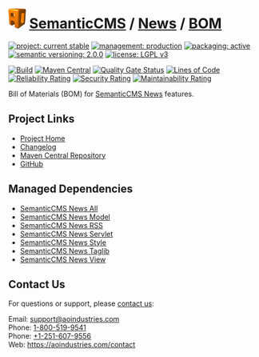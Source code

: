 # [<img src="ao-logo.png" alt="AO Logo" width="35" height="40">](https://github.com/ao-apps) [SemanticCMS](https://github.com/ao-apps/semanticcms) / [News](https://github.com/ao-apps/semanticcms-news) / [BOM](https://github.com/ao-apps/semanticcms-news-bom)

[![project: current stable](https://semanticcms.com/ao-badges/project-current-stable.svg)](https://aoindustries.com/life-cycle#project-current-stable)
[![management: production](https://semanticcms.com/ao-badges/management-production.svg)](https://aoindustries.com/life-cycle#management-production)
[![packaging: active](https://semanticcms.com/ao-badges/packaging-active.svg)](https://aoindustries.com/life-cycle#packaging-active)  
[![semantic versioning: 2.0.0](https://semanticcms.com/ao-badges/semver-2.0.0.svg)](http://semver.org/spec/v2.0.0.html)
[![license: LGPL v3](https://semanticcms.com/ao-badges/license-lgpl-3.0.svg)](https://www.gnu.org/licenses/lgpl-3.0)

[![Build](https://github.com/ao-apps/semanticcms-news-bom/workflows/Build/badge.svg?branch=1.x)](https://github.com/ao-apps/semanticcms-news-bom/actions?query=workflow%3ABuild)
[![Maven Central](https://maven-badges.herokuapp.com/maven-central/com.semanticcms/semanticcms-news-bom/badge.svg)](https://maven-badges.herokuapp.com/maven-central/com.semanticcms/semanticcms-news-bom)
[![Quality Gate Status](https://sonarcloud.io/api/project_badges/measure?branch=1.x&project=com.semanticcms%3Asemanticcms-news-bom&metric=alert_status)](https://sonarcloud.io/dashboard?branch=1.x&id=com.semanticcms%3Asemanticcms-news-bom)
[![Lines of Code](https://sonarcloud.io/api/project_badges/measure?branch=1.x&project=com.semanticcms%3Asemanticcms-news-bom&metric=ncloc)](https://sonarcloud.io/component_measures?branch=1.x&id=com.semanticcms%3Asemanticcms-news-bom&metric=ncloc)  
[![Reliability Rating](https://sonarcloud.io/api/project_badges/measure?branch=1.x&project=com.semanticcms%3Asemanticcms-news-bom&metric=reliability_rating)](https://sonarcloud.io/component_measures?branch=1.x&id=com.semanticcms%3Asemanticcms-news-bom&metric=Reliability)
[![Security Rating](https://sonarcloud.io/api/project_badges/measure?branch=1.x&project=com.semanticcms%3Asemanticcms-news-bom&metric=security_rating)](https://sonarcloud.io/component_measures?branch=1.x&id=com.semanticcms%3Asemanticcms-news-bom&metric=Security)
[![Maintainability Rating](https://sonarcloud.io/api/project_badges/measure?branch=1.x&project=com.semanticcms%3Asemanticcms-news-bom&metric=sqale_rating)](https://sonarcloud.io/component_measures?branch=1.x&id=com.semanticcms%3Asemanticcms-news-bom&metric=Maintainability)

Bill of Materials (BOM) for [SemanticCMS News](https://github.com/ao-apps/semanticcms-news) features.

## Project Links
* [Project Home](https://semanticcms.com/news/bom/)
* [Changelog](https://semanticcms.com/news/bom/changelog)
* [Maven Central Repository](https://search.maven.org/artifact/com.semanticcms/semanticcms-news-bom)
* [GitHub](https://github.com/ao-apps/semanticcms-news-bom)

## Managed Dependencies
* [SemanticCMS News All](https://github.com/ao-apps/semanticcms-news-all)
* [SemanticCMS News Model](https://github.com/ao-apps/semanticcms-news-model)
* [SemanticCMS News RSS](https://github.com/ao-apps/semanticcms-news-rss)
* [SemanticCMS News Servlet](https://github.com/ao-apps/semanticcms-news-servlet)
* [SemanticCMS News Style](https://github.com/ao-apps/semanticcms-news-style)
* [SemanticCMS News Taglib](https://github.com/ao-apps/semanticcms-news-taglib)
* [SemanticCMS News View](https://github.com/ao-apps/semanticcms-news-view)

## Contact Us
For questions or support, please [contact us](https://aoindustries.com/contact):

Email: [support@aoindustries.com](mailto:support@aoindustries.com)  
Phone: [1-800-519-9541](tel:1-800-519-9541)  
Phone: [+1-251-607-9556](tel:+1-251-607-9556)  
Web: https://aoindustries.com/contact
